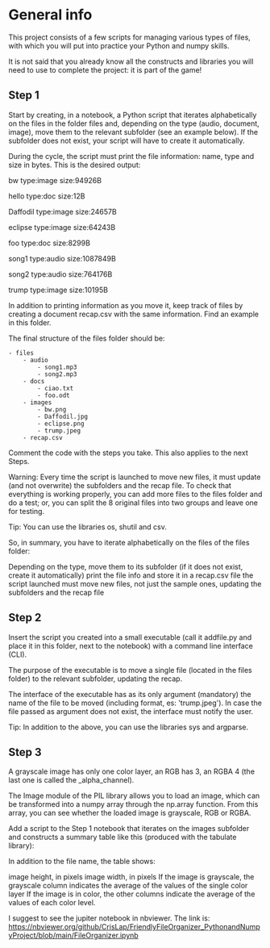 # General info
This project consists of a few scripts for managing various types of files, with which you will put into practice your Python and numpy skills.

It is not said that you already know all the constructs and libraries you will need to use to complete the project: it is part of the game!

## Step 1
Start by creating, in a notebook, a Python script that iterates alphabetically on the files in the folder files and, depending on the type (audio, document, image), move them to the relevant subfolder (see an example below). If the subfolder does not exist, your script will have to create it automatically.

During the cycle, the script must print the file information: name, type and size in bytes. This is the desired output:

bw type:image size:94926B

hello type:doc size:12B

Daffodil type:image size:24657B

eclipse type:image size:64243B

foo type:doc size:8299B

song1 type:audio size:1087849B

song2 type:audio size:764176B

trump type:image size:10195B

In addition to printing information as you move it, keep track of files by creating a document recap.csv with the same information. Find an example in this folder.

The final structure of the files folder should be:

    - files                       
        - audio
            - song1.mp3
            - song2.mp3
        - docs
            - ciao.txt
            - foo.odt
        - images
            - bw.png
            - Daffodil.jpg
            - eclipse.png
            - trump.jpeg    
        - recap.csv

Comment the code with the steps you take. This also applies to the next Steps.

Warning: Every time the script is launched to move new files, it must update (and not overwrite) the subfolders and the recap file. To check that everything is working properly, you can add more files to the files folder and do a test; or, you can split the 8 original files into two groups and leave one for testing.

Tip: You can use the libraries os, shutil and csv.

So, in summary, you have to iterate alphabetically on the files of the files folder:

Depending on the type, move them to its subfolder (if it does not exist, create it automatically)
print the file info and store it in a recap.csv file
the script launched must move new files, not just the sample ones, updating the subfolders and the recap file
## Step 2
Insert the script you created into a small executable (call it addfile.py and place it in this folder, next to the notebook) with a command line interface (CLI).

The purpose of the executable is to move a single file (located in the files folder) to the relevant subfolder, updating the recap.

The interface of the executable has as its only argument (mandatory) the name of the file to be moved (including format, es: 'trump.jpeg'). In case the file passed as argument does not exist, the interface must notify the user.

Tip: In addition to the above, you can use the libraries sys and argparse.

## Step 3
A grayscale image has only one color layer, an RGB has 3, an RGBA 4 (the last one is called the _alpha_channel).

The Image module of the PIL library allows you to load an image, which can be transformed into a numpy array through the np.array function. From this array, you can see whether the loaded image is grayscale, RGB or RGBA.

Add a script to the Step 1 notebook that iterates on the images subfolder and constructs a summary table like this (produced with the tabulate library):

In addition to the file name, the table shows:

image height, in pixels
image width, in pixels
If the image is grayscale, the grayscale column indicates the average of the values of the single color layer
If the image is in color, the other columns indicate the average of the values of each color level.

I suggest to see the jupiter notebook in nbviewer. The  link is:
https://nbviewer.org/github/CrisLap/FriendlyFileOrganizer_PythonandNumpyProject/blob/main/FileOrganizer.ipynb

